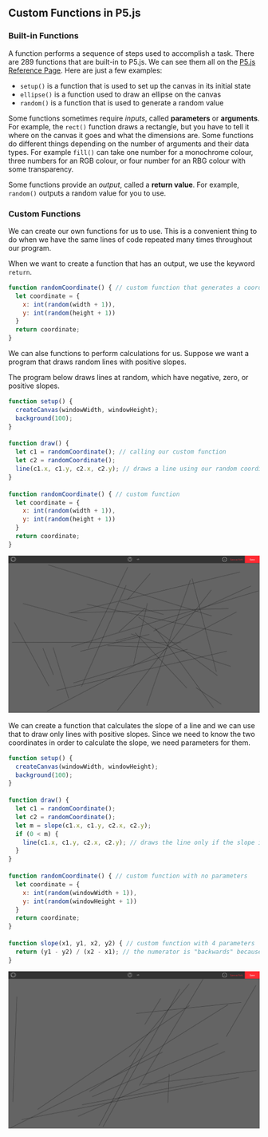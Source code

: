 ## Custom Functions in P5.js

### Built-in Functions

A function performs a sequence of steps used to accomplish a task. There are 289 functions that are built-in to P5.js. We can see them all on the [P5.js Reference Page](https://p5js.org/reference/). Here are just a few examples:

*  `setup()` is a function that is used to set up the canvas in its initial state 
*  `ellipse()` is a function used to draw an ellipse on the canvas
*  `random()` is a function that is used to generate a random value

Some functions sometimes require *inputs*, called **parameters** or **arguments**. For example, the `rect()` function draws a rectangle, but you have to tell it where on the canvas it goes and what the dimensions are. Some functions do different things depending on the number of arguments and their data types. For example `fill()` can take one number for a monochrome colour, three numbers for an RGB colour, or four number for an RBG colour with some transparency.

Some functions provide an *output*, called a **return value**. For example, `random()` outputs a random value for you to use.

### Custom Functions

We can create our own functions for us to use. This is a convenient thing to do when we have the same lines of code repeated many times throughout our program. 

When we want to create a function that has an output, we use the keyword `return`.

```js
function randomCoordinate() { // custom function that generates a coordinate object
  let coordinate = {
    x: int(random(width + 1)),
    y: int(random(height + 1))
  }
  return coordinate;
}
```

We can alse functions to perform calculations for us. Suppose we want a program that draws random lines with positive slopes.

The program below draws lines at random, which have negative, zero, or positive slopes.

```js
function setup() {
  createCanvas(windowWidth, windowHeight);
  background(100);
}

function draw() {
  let c1 = randomCoordinate(); // calling our custom function
  let c2 = randomCoordinate();
  line(c1.x, c1.y, c2.x, c2.y); // draws a line using our random coordinates
}

function randomCoordinate() { // custom function
  let coordinate = {
    x: int(random(width + 1)),
    y: int(random(height + 1))
  }
  return coordinate;
}
```

![](../Images/Slope_1.png)

We can create a function that calculates the slope of a line and we can use that to draw only lines with positive slopes. Since we need to know the two coordinates in order to calculate the slope, we need parameters for them.

```js
function setup() {
  createCanvas(windowWidth, windowHeight);
  background(100);
}

function draw() {
  let c1 = randomCoordinate();
  let c2 = randomCoordinate();
  let m = slope(c1.x, c1.y, c2.x, c2.y);
  if (0 < m) {
    line(c1.x, c1.y, c2.x, c2.y); // draws the line only if the slope is positive
  }
}

function randomCoordinate() { // custom function with no parameters
  let coordinate = {
    x: int(random(windowWidth + 1)),
    y: int(random(windowHeight + 1))
  }
  return coordinate;
}

function slope(x1, y1, x2, y2) { // custom function with 4 parameters
  return (y1 - y2) / (x2 - x1); // the numerator is "backwards" because of direction of the y-axis
}
```

![](../Images/Slope_2.png)
